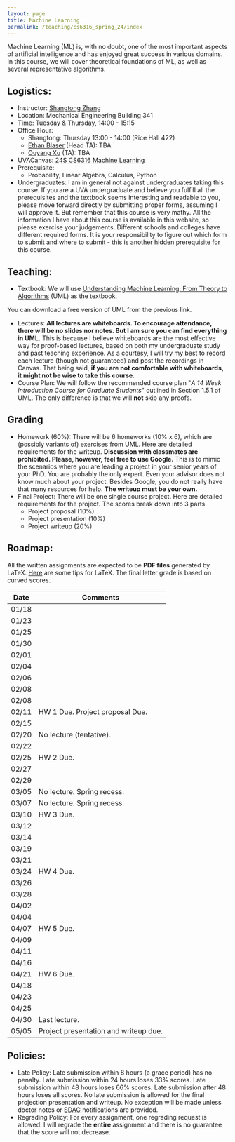 ```yaml
---
layout: page
title: Machine Learning
permalink: /teaching/cs6316_spring_24/index
---
```


Machine Learning (ML) is, with no doubt, one of the most important aspects of artificial intelligence and has enjoyed great success in various domains. 
In this course,
we will cover theoretical foundations of ML, as well as several representative algorithms. 

<!-- **WARNING**: This course is very mathy. -->

## Logistics:

- Instructor: [Shangtong Zhang](/)
- Location: Mechanical Engineering Building 341    
- Time: Tuesday & Thursday, 14:00 - 15:15  
- Office Hour: 
  - Shangtong: Thursday 13:00 - 14:00 (Rice Hall 422)
  - [Ethan Blaser](ehb2bf@virginia.edu) (Head TA): TBA
  - [Ouyang Xu](ftp8nr@virginia.edu) (TA): TBA
- UVACanvas: [24S CS6316 Machine Learning](https://canvas.its.virginia.edu/courses/104488)
- Prerequisite:
  - Probability, Linear Algebra, Calculus, Python
- Undergraduates: I am in general not against undergraduates taking this course. If you are a UVA undergraduate and believe you fulfill all the prerequisites and the textbook seems interesting and readable to you, 
please move forward directly by submitting proper forms,
assuming I will approve it.
But remember that this course is very mathy.
All the information I have about this course is available in this website,
so please exercise your judgements.
Different schools and colleges have different required forms.
It is your responsibility to figure out which form to submit and where to submit - this is another hidden prerequisite for this course.

## Teaching:
- Textbook: We will use [Understanding Machine Learning: From Theory to Algorithms](https://www.cs.huji.ac.il/~shais/UnderstandingMachineLearning/) (UML) as the textbook.
<!-- We will also use [Algebra, Topology, Differential Calculus, and  Optimization Theory for Computer Science and Machine Learning](https://www.cis.upenn.edu/~jean/gbooks/geomath.html) (ATDO) for reference. -->
You can download a free version of UML from the previous link.
- Lectures: **All lectures are whiteboards. To encourage attendance, there will be no slides nor notes. But I am sure you can find everything in UML.**
This is because I believe whiteboards are the most effective way for proof-based lectures, based on both my undergraduate study and past teaching experience.
As a courtesy,
I will try my best to record each lecture (though not guaranteed) and post the recordings in Canvas.
That being said, **if you are not comfortable with whiteboards, it might not be wise to take this course**.
- Course Plan: We will follow the recommended course plan "*A 14 Week Introduction Course for Graduate Students*" outlined in Section 1.5.1 of UML. The only difference is that we will **not** skip any proofs.

## Grading
- Homework (60%): There will be 6 homeworks (10% x 6), which are (possibly variants of) exercises from UML. Here are detailed requirements for the writeup.
**Discussion with classmates are prohibited. Please, however, feel free to use Google.** This is to mimic the scenarios where you are leading a project in your senior years of your PhD. You are probably the only expert. Even your advisor does not know much about your project. Besides Google, you do not really have that many resources for help. **The writeup must be your own.**   
- Final Project: There will be one single course project. Here are detailed requirements for the project. The scores break down into 3 parts
  - Project proposal (10%)
  - Project presentation (10%)
  - Project writeup (20%)

## Roadmap:
 
All the written assignments are expected to be **PDF files** generated by LaTeX. 
[Here](/blog/latex) are some tips for LaTeX.
The final letter grade is based on curved scores.

| Date  |  Comments |
|-------| ----------|
|01/18||
|01/23||
|01/25||
|01/30||
|02/01||
|02/04||
|02/06||
|02/08||
|02/08||
|02/11| HW 1 Due. Project proposal Due. |
|02/15||
|02/20| No lecture (tentative). |
|02/22||
|02/25| HW 2 Due.|
|02/27||
|02/29||
|03/05| No lecture. Spring recess.|
|03/07| No lecture. Spring recess.|
|03/10| HW 3 Due.|
|03/12||
|03/14||
|03/19||
|03/21||
|03/24| HW 4 Due.|
|03/26||
|03/28||
|04/02||
|04/04||
|04/07| HW 5 Due.|
|04/09||
|04/11||
|04/16||
|04/21| HW 6 Due.|
|04/18||
|04/23||
|04/25||
|04/30| Last lecture.|
|05/05| Project presentation and writeup due.|

## Policies:

- Late Policy:
Late submission within 8 hours (a grace period) has no penalty.
Late submission within 24 hours loses 33% scores.
Late submission within 48 hours loses 66% scores.
Late submission after 48 hours loses all scores.
No late submission is allowed for the final projection presentation and writeup.
No exception will be made unless doctor notes or [SDAC](https://www.studenthealth.virginia.edu/SDAC) notifications are provided.
- Regrading Policy: For every assignment, one regrading request is allowed. I will regrade the **entire** assignment and there is no guarantee that the score will not decrease.